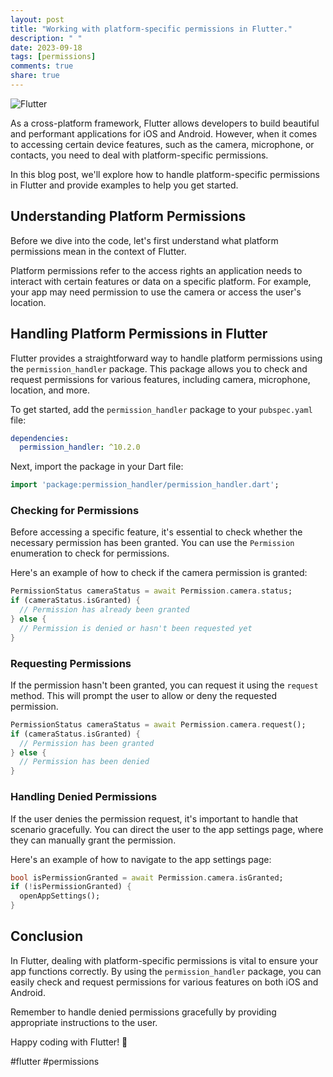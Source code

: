 ```yaml
---
layout: post
title: "Working with platform-specific permissions in Flutter."
description: " "
date: 2023-09-18
tags: [permissions]
comments: true
share: true
---
```


![Flutter](https://cdn-images-1.medium.com/max/1200/1*5P3bndgMy-jN5XgQSn52aQ.png)

As a cross-platform framework, Flutter allows developers to build beautiful and performant applications for iOS and Android. However, when it comes to accessing certain device features, such as the camera, microphone, or contacts, you need to deal with platform-specific permissions.

In this blog post, we'll explore how to handle platform-specific permissions in Flutter and provide examples to help you get started.

## Understanding Platform Permissions

Before we dive into the code, let's first understand what platform permissions mean in the context of Flutter.

Platform permissions refer to the access rights an application needs to interact with certain features or data on a specific platform. For example, your app may need permission to use the camera or access the user's location.

## Handling Platform Permissions in Flutter

Flutter provides a straightforward way to handle platform permissions using the `permission_handler` package. This package allows you to check and request permissions for various features, including camera, microphone, location, and more.

To get started, add the `permission_handler` package to your `pubspec.yaml` file:

```yaml
dependencies:
  permission_handler: ^10.2.0
```

Next, import the package in your Dart file:

```dart
import 'package:permission_handler/permission_handler.dart';
```

### Checking for Permissions

Before accessing a specific feature, it's essential to check whether the necessary permission has been granted. You can use the `Permission` enumeration to check for permissions.

Here's an example of how to check if the camera permission is granted:

```dart
PermissionStatus cameraStatus = await Permission.camera.status;
if (cameraStatus.isGranted) {
  // Permission has already been granted
} else {
  // Permission is denied or hasn't been requested yet
}
```

### Requesting Permissions

If the permission hasn't been granted, you can request it using the `request` method. This will prompt the user to allow or deny the requested permission.

```dart
PermissionStatus cameraStatus = await Permission.camera.request();
if (cameraStatus.isGranted) {
  // Permission has been granted
} else {
  // Permission has been denied
}
```

### Handling Denied Permissions

If the user denies the permission request, it's important to handle that scenario gracefully. You can direct the user to the app settings page, where they can manually grant the permission.

Here's an example of how to navigate to the app settings page:

```dart
bool isPermissionGranted = await Permission.camera.isGranted;
if (!isPermissionGranted) {
  openAppSettings();
}
```

## Conclusion

In Flutter, dealing with platform-specific permissions is vital to ensure your app functions correctly. By using the `permission_handler` package, you can easily check and request permissions for various features on both iOS and Android.

Remember to handle denied permissions gracefully by providing appropriate instructions to the user.

Happy coding with Flutter! 🚀

#flutter #permissions